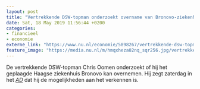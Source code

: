 ```yaml
---
layout: post
title: "Vertrekkende DSW-topman onderzoekt overname van Bronovo-ziekenhuis"
date: Sat, 18 May 2019 11:56:44 +0200
categories: 
- financieel 
- economie 
externe_link: "https://www.nu.nl/economie/5898267/vertrekkende-dsw-topman-onderzoekt-overname-van-bronovo-ziekenhuis.html"
feature_image: "https://media.nu.nl/m/hmqxheza02nq_sqr256.jpg/vertrekkende-dsw-topman-onderzoekt-overname-van-bronovo-ziekenhuis.jpg"
---
```


De vertrekkende DSW-topman Chris Oomen onderzoekt of hij het geplaagde Haagse ziekenhuis Bronovo kan overnemen. Hij zegt zaterdag in het <a href="https://www.ad.nl/dossier-sluiting-ziekenhuis-bronovo/oomen-ziet-wel-brood-in-overname-van-bronovo~a6cb6368/" target="_blank"><em>AD</em></a> dat hij de mogelijkheden aan het verkennen is.
